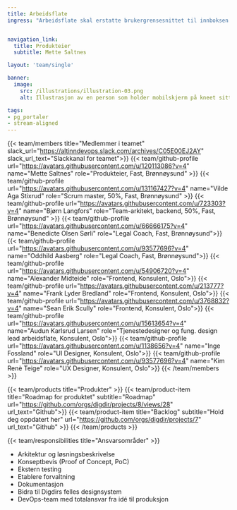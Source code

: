 ```yaml
---
title: Arbeidsflate
ingress: "Arbeidsflate skal erstatte brukergrensesnittet til innboksen i Altinn 2. Dette produktet bruker Digdirs felles designsystem som grunnlag og blir bygget slik at det blir lett å integrere direkte i andre portaler, for eksempel tjenesteeiernes egne portaler. Vi henter data fra de tekniske grensesnittene via API-er til Dialogporten."


navigation_link:
  title: Produkteier
  subtitle: Mette Saltnes

layout: 'team/single'

banner:
  image:
    src: /illustrations/illustration-03.png
    alt: Illustrasjon av en person som holder mobilskjerm på kneet sitt

tags:
- pg_portaler
- stream-aligned
---
```


{{< team/members title="Medlemmer i teamet" slack_url="https://altinndevops.slack.com/archives/C05E00EJ2AY" slack_url_text="Slackkanal for teamet">}}
{{< team/github-profile url="https://avatars.githubusercontent.com/u/120113086?v=4" name="Mette Saltnes" role="Produkteier, Fast, Brønnøysund" >}}
{{< team/github-profile url="https://avatars.githubusercontent.com/u/131167427?v=4" name="Vilde Aga Stixrud" role="Scrum master, 50%, Fast, Brønnøysund" >}}
{{< team/github-profile url="https://avatars.githubusercontent.com/u/723303?v=4" name="Bjørn Langfors" role="Team-arkitekt, backend, 50%, Fast, Brønnøysund" >}}
{{< team/github-profile url="https://avatars.githubusercontent.com/u/66666175?v=4" name="Benedicte Olsen Sørli" role="Legal Coach, Fast, Brønnøysund">}}
{{< team/github-profile url="https://avatars.githubusercontent.com/u/93577696?v=4" name="Oddhild Aasberg" role="Legal Coach, Fast, Brønnøysund">}}
{{< team/github-profile url="https://avatars.githubusercontent.com/u/54906720?v=4" name="Alexander Midteide" role="Frontend, Konsulent, Oslo">}}
{{< team/github-profile url="https://avatars.githubusercontent.com/u/213777?v=4" name="Frank Lyder Bredland" role="Frontend, Konsulent, Oslo">}}
{{< team/github-profile url="https://avatars.githubusercontent.com/u/3768832?v=4" name="Sean Erik Scully" role="Frontend, Konsulent, Oslo">}}
{{< team/github-profile url="https://avatars.githubusercontent.com/u/15613654?v=4" name="Audun Karlsrud Larsen" role="Tjenestedesigner og fung. design lead arbeidsflate, Konsulent, Oslo">}}
{{< team/github-profile url="https://avatars.githubusercontent.com/u/1138656?v=4" name="Inge Fossland" role="UI Designer, Konsulent, Oslo">}}
{{< team/github-profile url="https://avatars.githubusercontent.com/u/93577696?v=4" name="Kim Renè Teige" role="UX Designer, Konsulent, Oslo">}}
{{< /team/members >}}

{{< team/products title="Produkter" >}}
{{< team/product-item title="Roadmap for produktet" subtitle="Roadmap" url="https://github.com/orgs/digdir/projects/8/views/28" url_text="Github">}}
{{< team/product-item title="Backlog" subtitle="Hold deg oppdatert her" url="https://github.com/orgs/digdir/projects/7" url_text="Github" >}}
{{< /team/products >}}

{{< team/responsibilities title="Ansvarsområder" >}}

- Arkitektur og løsningsbeskrivelse
- Konseptbevis (Proof of Concept, PoC)
- Ekstern testing
- Etablere forvaltning
- Dokumentasjon
- Bidra til Digdirs felles designsystem
- DevOps-team med totalansvar fra idé til produksjon

